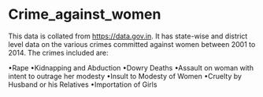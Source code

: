 # Crime_against_women
This data is collated from https://data.gov.in. It has state-wise and district level data on the various crimes committed against women between 2001 to 2014. The crimes included are:

•Rape
•Kidnapping and Abduction
•Dowry Deaths
•Assault on woman with intent to outrage her modesty
•Insult to Modesty of Women
•Cruelty by Husband or his Relatives
•Importation of Girls

